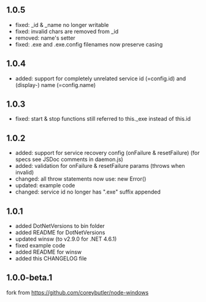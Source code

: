 ## 1.0.5
- fixed: _id & _name no longer writable
- fixed: invalid chars are removed from _id
- removed: name's setter
- fixed: .exe and .exe.config filenames now preserve casing

## 1.0.4
- added: support for completely unrelated service id (=config.id) and (display-) name (=config.name)

## 1.0.3
- fixed: start & stop functions still referred to this._exe  instead of this.id

## 1.0.2
- added: support for service recovery config (onFailure & resetFailure)
  (for specs see JSDoc comments in daemon.js)
- added: validation for onFailure & resetFailure params (throws when invalid)
- changed: all throw statements now use: new Error()
- updated: example code
- changed: service id no longer has ".exe" suffix appended

## 1.0.1
- added DotNetVersions to bin folder
- added README for DotNetVersions
- updated winsw (to v2.9.0 for .NET 4.6.1)
- fixed example code
- added README for winsw
- added this CHANGELOG file

## 1.0.0-beta.1
fork from https://github.com/coreybutler/node-windows